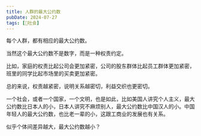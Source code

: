 ```yaml
---
title: 人群的最大公约数
pubDate: 2024-07-27
tags: [👫社会]
---
```


每个人群，都有相应的最大公约数。

当然这个最大公约数不是数字，而是一种权责约定。

比如，家庭的权责比起公司会更加紧密，公司的股东群体比起员工群体更加紧密，班里的同学比起市场里的买卖更加紧密。

总的来说，权责越紧密，说明关系越密切，利益交织也更密切。

一个社会，或者一个国家，一个文明，也是如此，比如美国人讲究个人主义，最大公约数比日本人的小，日本人讲究不麻烦别人，最大公约数比中国汉人的小。中国年轻人的最大公约数，也比老一辈的小，这跟工商业的发展也有关系。

似乎个体间差异越大，最大公约数越小？
